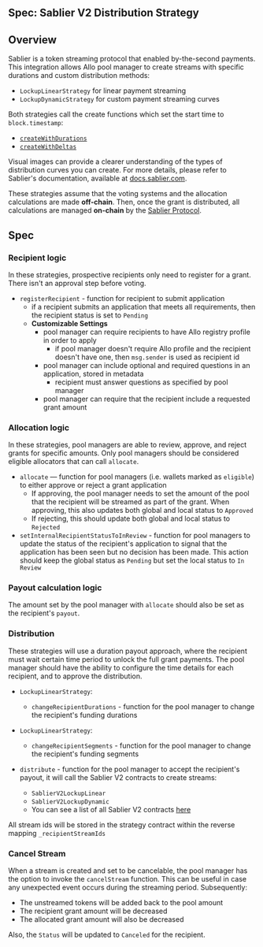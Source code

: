 ## Spec: Sablier V2 Distribution Strategy

## Overview

Sablier is a token streaming protocol that enabled by-the-second payments. This integration allows Allo pool manager to create streams with specific durations and custom distribution methods:

- `LockupLinearStrategy` for linear payment streaming
- `LockupDynamicStrategy` for custom payment streaming curves

Both strategies call the create functions which set the start time to `block.timestamp`:

- [`createWithDurations`](https://docs.sablier.com/contracts/v2/reference/core/contract.SablierV2LockupLinear#createwithdurations)
- [`createWithDeltas`](https://docs.sablier.com/contracts/v2/reference/core/contract.SablierV2LockupDynamic#createwithdeltas)

Visual images can provide a clearer understanding of the types of distribution curves you can create. For more details, please refer to Sablier's documentation, available at [docs.sablier.com](https://docs.sablier.com/apps/features#the-universal-streaming-engine).

These strategies assume that the voting systems and the allocation calculations are made **off-chain**. Then, once the grant is distributed, all calculations are managed **on-chain** by the [Sablier Protocol](https://github.com/sablier-labs/v2-core).

## Spec

### Recipient logic

In these strategies, prospective recipients only need to register for a grant. There isn't an approval step before voting.

- `registerRecipient` - function for recipient to submit application
  - if a recipient submits an application that meets all requirements, then the recipient status is set to `Pending`
  - **Customizable Settings**
    - pool manager can require recipients to have Allo registry profile in order to apply
      - if pool manager doesn't require Allo profile and the recipient doesn't have one, then `msg.sender` is used as recipient id
    - pool manager can include optional and required questions in an application, stored in metadata
      - recipient must answer questions as specified by pool manager
    - pool manager can require that the recipient include a requested grant amount

### Allocation logic

In these strategies, pool managers are able to review, approve, and reject grants for specific amounts. Only pool managers should be considered eligible allocators that can call `allocate`.

- `allocate` — function for pool managers (i.e. wallets marked as `eligible`) to either approve or reject a grant application
  - If approving, the pool manager needs to set the amount of the pool that the recipient will be streamed as part of the grant. When approving, this also updates both global and local status to `Approved`
  - If rejecting, this should update both global and local status to `Rejected`
- `setInternalRecipientStatusToInReview` - function for pool managers to update the status of the recipient's application to signal that the application has been seen but no decision has been made. This action should keep the global status as `Pending` but set the local status to `In Review`

### Payout calculation logic

The amount set by the pool manager with `allocate` should also be set as the recipient's `payout`.

### Distribution

These strategies will use a duration payout approach, where the recipient must wait certain time period to unlock the full grant payments. The pool manager should have the ability to configure the time details for each recipient, and to approve the distribution.

- `LockupLinearStrategy`:
  - `changeRecipientDurations` - function for the pool manager to change the recipient's funding durations
- `LockupLinearStrategy`:

  - `changeRecipientSegments` - function for the pool manager to change the recipient's funding segments

- `distribute` - function for the pool manager to accept the recipient's payout, it will call the Sablier V2 contracts to create streams:
  - `SablierV2LockupLinear`
  - `SablierV2LockupDynamic`
  - You can see a list of all Sablier V2 contracts [here](https://docs.sablier.com/contracts/v2/deployments)

All stream ids will be stored in the strategy contract within the reverse mapping `_recipientStreamIds`

### Cancel Stream

When a stream is created and set to be cancelable, the pool manager has the option to invoke the `cancelStream` function. This can be useful in case any unexpected event occurs during the streaming period. Subsequently:

- The unstreamed tokens will be added back to the pool amount
- The recipient grant amount will be decreased
- The allocated grant amount will also be decreased

Also, the `Status` will be updated to `Canceled` for the recipient.
